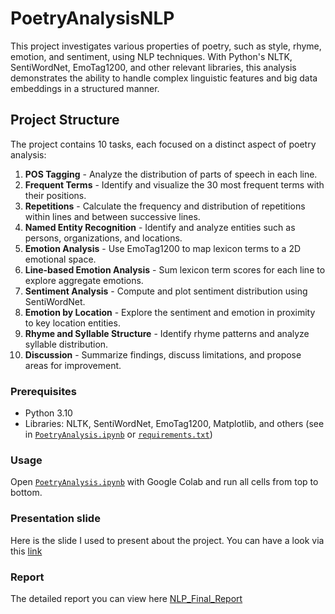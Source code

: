 # PoetryAnalysisNLP

This project investigates various properties of poetry, such as style, rhyme, emotion, and sentiment, using NLP techniques. With Python's NLTK, SentiWordNet, EmoTag1200, and other relevant libraries, this analysis demonstrates the ability to handle complex linguistic features and big data embeddings in a structured manner.

## Project Structure

The project contains 10 tasks, each focused on a distinct aspect of poetry analysis:

1. **POS Tagging** - Analyze the distribution of parts of speech in each line.
2. **Frequent Terms** - Identify and visualize the 30 most frequent terms with their positions.
3. **Repetitions** - Calculate the frequency and distribution of repetitions within lines and between successive lines.
4. **Named Entity Recognition** - Identify and analyze entities such as persons, organizations, and locations.
5. **Emotion Analysis** - Use EmoTag1200 to map lexicon terms to a 2D emotional space.
6. **Line-based Emotion Analysis** - Sum lexicon term scores for each line to explore aggregate emotions.
7. **Sentiment Analysis** - Compute and plot sentiment distribution using SentiWordNet.
8. **Emotion by Location** - Explore the sentiment and emotion in proximity to key location entities.
9. **Rhyme and Syllable Structure** - Identify rhyme patterns and analyze syllable distribution.
10. **Discussion** - Summarize findings, discuss limitations, and propose areas for improvement.

### Prerequisites

- Python 3.10
- Libraries: NLTK, SentiWordNet, EmoTag1200, Matplotlib, and others (see in [`PoetryAnalysis.ipynb`](PoetryAnalysis.ipynb) or [`requirements.txt`](requirments.txt))

### Usage

Open [`PoetryAnalysis.ipynb`](PoetryAnalysis.ipynb) with Google Colab and run all cells from top to bottom.

### Presentation slide

Here is the slide I used to present about the project. You can have a look via this [link](https://docs.google.com/presentation/d/1nSFTY_Hxnsslhv5apOJ8Aqd2k7kwCtcjbGasZhc2zQc/edit?usp=sharing)

### Report

The detailed report you can view here [NLP_Final_Report](NLP_Final_Project_Report_HungTrinh.pdf)
